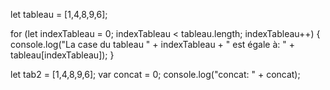 let tableau = [1,4,8,9,6];

for (let indexTableau = 0; indexTableau < tableau.length; indexTableau++) {
    console.log("La case du tableau " + indexTableau + " est égale à: " + tableau[indexTableau]);
}

let tab2 = [1,4,8,9,6];
var concat = 0;
console.log("concat: " + concat);